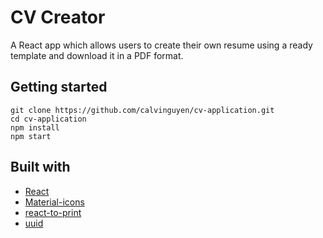 # CV Creator

A React app which allows users to create their own resume using a ready template and download it in a PDF format.

## Getting started

```
git clone https://github.com/calvinguyen/cv-application.git
cd cv-application
npm install
npm start
```

## Built with

- [React](https://reactjs.org/)
- [Material-icons](https://mui.com/material-ui/icons/)
- [react-to-print](https://www.npmjs.com/package/react-to-print)
- [uuid](https://www.npmjs.com/package/uuid)
